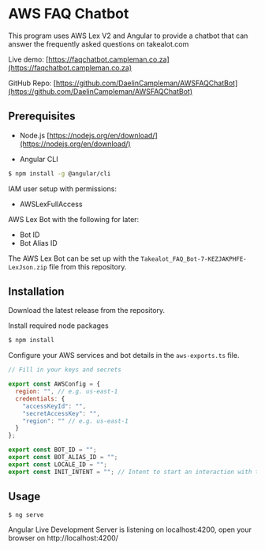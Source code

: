 # AWS FAQ Chatbot

This program uses AWS Lex V2 and Angular to provide a chatbot that can answer the frequently asked questions on takealot.com

Live demo: [https://faqchatbot.campleman.co.za](https://faqchatbot.campleman.co.za)

GitHub Repo: [https://github.com/DaelinCampleman/AWSFAQChatBot](https://github.com/DaelinCampleman/AWSFAQChatBot)

## Prerequisites

- Node.js
[https://nodejs.org/en/download/](https://nodejs.org/en/download/)

- Angular CLI
```bash
$ npm install -g @angular/cli
```

IAM user setup with permissions:
- AWSLexFullAccess

AWS Lex Bot with the following for later:
- Bot ID
- Bot Alias ID

The AWS Lex Bot can be set up with the `Takealot_FAQ_Bot-7-KEZJAKPHFE-LexJson.zip` file from this repository.

## Installation

Download the latest release from the repository.

Install required node packages

```bash
$ npm install
```

Configure your AWS services and bot details in the `aws-exports.ts` file.

```javascript
// Fill in your keys and secrets

export const AWSConfig = {
  region: "", // e.g. us-east-1
  credentials: {
    "accessKeyId": "",
    "secretAccessKey": "",
    "region": "" // e.g. us-east-1
  }
};

export const BOT_ID = "";
export const BOT_ALIAS_ID = "";
export const LOCALE_ID = "";
export const INIT_INTENT = ""; // Intent to start an interaction with the bot
```

## Usage

```bash
$ ng serve
```

Angular Live Development Server is listening on localhost:4200, open your browser on http://localhost:4200/
